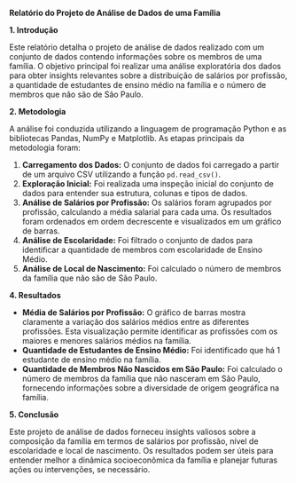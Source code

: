 **Relatório do Projeto de Análise de Dados de uma Família**

**1\. Introdução**

Este relatório detalha o projeto de análise de dados realizado com um conjunto de dados contendo informações sobre os membros de uma família. O objetivo principal foi realizar uma análise exploratória dos dados para obter insights relevantes sobre a distribuição de salários por profissão, a quantidade de estudantes de ensino médio na família e o número de membros que não são de São Paulo.

**2\. Metodologia**

A análise foi conduzida utilizando a linguagem de programação Python e as bibliotecas Pandas, NumPy e Matplotlib. As etapas principais da metodologia foram:

1. **Carregamento dos Dados:** O conjunto de dados foi carregado a partir de um arquivo CSV utilizando a função `pd.read_csv()`.  
2. **Exploração Inicial:** Foi realizada uma inspeção inicial do conjunto de dados para entender sua estrutura, colunas e tipos de dados.  
3. **Análise de Salários por Profissão:** Os salários foram agrupados por profissão, calculando a média salarial para cada uma. Os resultados foram ordenados em ordem decrescente e visualizados em um gráfico de barras.  
4. **Análise de Escolaridade:** Foi filtrado o conjunto de dados para identificar a quantidade de membros com escolaridade de Ensino Médio.  
5. **Análise de Local de Nascimento:** Foi calculado o número de membros da família que não são de São Paulo.

**4\. Resultados**

* **Média de Salários por Profissão:** O gráfico de barras mostra claramente a variação dos salários médios entre as diferentes profissões. Esta visualização permite identificar as profissões com os maiores e menores salários médios na família.  
* **Quantidade de Estudantes de Ensino Médio:** Foi identificado que há 1 estudante de ensino médio na família.  
* **Quantidade de Membros Não Nascidos em São Paulo:** Foi calculado o número de membros da família que não nasceram em São Paulo, fornecendo informações sobre a diversidade de origem geográfica na família.

**5\. Conclusão**

Este projeto de análise de dados forneceu insights valiosos sobre a composição da família em termos de salários por profissão, nível de escolaridade e local de nascimento. Os resultados podem ser úteis para entender melhor a dinâmica socioeconômica da família e planejar futuras ações ou intervenções, se necessário.